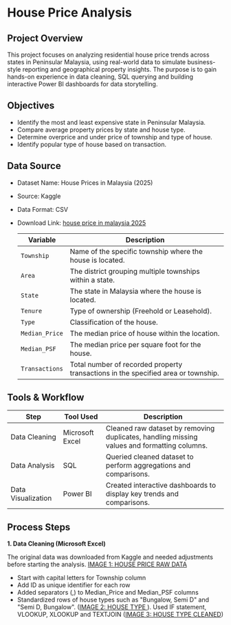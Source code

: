 # House Price Analysis

## Project Overview
This project focuses on analyzing residential house price trends across states in Peninsular Malaysia, using real-world data to simulate business-style reporting and geographical property insights. The purpose is to gain hands-on experience in data cleaning, SQL querying and building interactive Power BI dashboards for data storytelling.

## Objectives
- Identify the most and least expensive state in Peninsular Malaysia.
- Compare average property prices by state and house type.
- Determine overprice and under price of township and type of house.
- Identify popular type of house based on transaction.

## Data Source
- Dataset Name: House Prices in Malaysia (2025)
- Source: Kaggle
- Data Format: CSV
- Download Link: [house price in malaysia 2025](https://www.kaggle.com/datasets/lyhatt/house-prices-in-malaysia-2025/data)

    | **Variable**     | **Description**                                                                 |
    |------------------|----------------------------------------------------------------------------------|
    | `Township`       | Name of the specific township where the house is located. |
    | `Area`           |  The district grouping multiple townships within a state. |
    | `State`          | The state in Malaysia where the house is located. |
    | `Tenure`         | Type of ownership (Freehold or Leasehold).                       |
    | `Type`           | Classification of the house.      |
    | `Median_Price`   | The median price of house within the location.       |
    | `Median_PSF`     | The median price per square foot for the house.         |
    | `Transactions`   | Total number of recorded property transactions in the specified area or township.|

## Tools & Workflow
| **Step**                  |**Tool Used**        | **Description**                                                                 |
|-----------------------------|----------------------------------------|---------------------------------------------------------------------------------|
|Data Cleaning  | Microsoft Excel         | Cleaned raw dataset by removing duplicates, handling missing values and formatting columns. |
|Data Analysis  | SQL             | Queried cleaned dataset to perform aggregations and comparisons. |
|Data Visualization | Power BI                | Created interactive dashboards to display key trends and comparisons.          |

## Process Steps

**1. Data Cleaning (Microsoft Excel)**

The original data was downloaded from Kaggle and needed adjustments before starting the analysis.
[IMAGE 1: HOUSE PRICE RAW DATA](1_houseprice_data_raw.png)

- Start with capital letters for Township column
- Add ID as unique identifier for each row
- Added separators (,) to Median_Price and Median_PSF columns
- Standardized rows of house types such as "Bungalow, Semi D" and "Semi D, Bungalow". ([IMAGE 2: HOUSE TYPE ](2_house_type.png)). 
Used IF statement, VLOOKUP, XLOOKUP and TEXTJOIN ([IMAGE 3: HOUSE TYPE CLEANED](3_house_type_cleaned.png))


 
